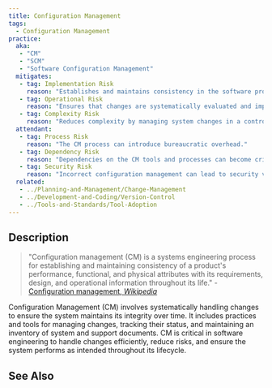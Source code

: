 ```yaml
---
title: Configuration Management
tags: 
  - Configuration Management
practice:
  aka: 
   - "CM"
   - "SCM"
   - "Software Configuration Management"
  mitigates:
   - tag: Implementation Risk
     reason: "Establishes and maintains consistency in the software product's performance and attributes."
   - tag: Operational Risk
     reason: "Ensures that changes are systematically evaluated and implemented to minimize disruptions."
   - tag: Complexity Risk
     reason: "Reduces complexity by managing system changes in a controlled and documented manner."
  attendant:
   - tag: Process Risk
     reason: "The CM process can introduce bureaucratic overhead."
   - tag: Dependency Risk
     reason: "Dependencies on the CM tools and processes can become critical points of failure."
   - tag: Security Risk
     reason: "Incorrect configuration management can lead to security vulnerabilities."
  related:
   - ../Planning-and-Management/Change-Management
   - ../Development-and-Coding/Version-Control
   - ../Tools-and-Standards/Tool-Adoption
---
```


<PracticeIntro details={frontMatter.practice} /> 

## Description

> "Configuration management (CM) is a systems engineering process for establishing and maintaining consistency of a product's performance, functional, and physical attributes with its requirements, design, and operational information throughout its life." - [Configuration management, _Wikipedia_](https://en.wikipedia.org/wiki/Configuration_management)

Configuration Management (CM) involves systematically handling changes to ensure the system maintains its integrity over time. It includes practices and tools for managing changes, tracking their status, and maintaining an inventory of system and support documents. CM is critical in software engineering to handle changes efficiently, reduce risks, and ensure the system performs as intended throughout its lifecycle.

## See Also

<TagList tag="Configuration Management" />